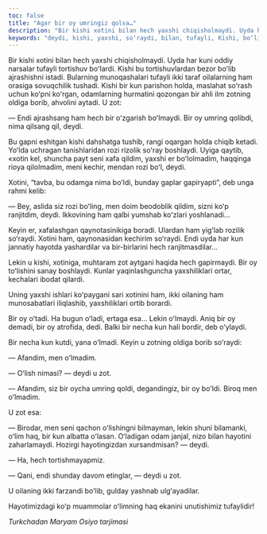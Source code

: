 ```yaml
---
toc: false
title: "Agar bir oy umringiz qolsa…"
description: "Bir kishi xotini bilan hech yaxshi chiqisholmaydi. Uyda har kuni oddiy narsalar tufayli tortishuv boʻlardi. Kishi bu..."
keywords: "deydi, kishi, yaxshi, soʻraydi, bilan, tufayli, Kishi, boʻlib, holda, zotning, oldiga, borib, umring, boshlaydi, qildim, Xotini, boʻldi, Keyin, Lekin, yaxshiliklari"
---
```


Bir kishi xotini bilan hech yaxshi chiqisholmaydi. Uyda har kuni oddiy narsalar tufayli tortishuv boʻlardi. Kishi bu tortishuvlardan bezor boʻlib ajrashishni istadi. Bularning munoqashalari tufayli ikki taraf oilalarning ham orasiga sovuqchilik tushadi. Kishi bir kun parishon holda, maslahat soʻrash uchun koʻpni koʻrgan, odamlarning hurmatini qozongan bir ahli ilm zotning oldiga borib, ahvolini aytadi. U zot:

— Endi ajrashsang ham hech bir oʻzgarish boʻlmaydi. Bir oy umring qolibdi, nima qilsang qil, deydi.

Bu gapni eshitgan kishi dahshatga tushib, rangi oqargan holda chiqib ketadi. Yoʻlda uchragan tanishlaridan rozi rizolik soʻray boshlaydi. Uyiga qaytib, «xotin kel, shuncha payt seni xafa qildim, yaxshi er boʻlolmadim, haqqinga rioya qilolmadim, meni kechir, mendan rozi boʻl, deydi.

Xotini, “tavba, bu odamga nima boʻldi, bunday gaplar gapiryapti”, deb unga rahmi kelib:

— Bey, aslida siz rozi boʻling, men doim beodoblik qildim, sizni koʻp ranjitdim, deydi. Ikkovining ham qalbi yumshab koʻzlari yoshlanadi…

Keyin er, xafalashgan qaynotasinikiga boradi. Ulardan ham yigʻlab rozilik soʻraydi. Xotini ham, qaynonasidan kechirim soʻraydi. Endi uyda har kun jannatiy hayotda yashardilar va bir-birlarini hech ranjitmasdilar…

Lekin u kishi, xotiniga, muhtaram zot aytgani haqida hech gapirmaydi. Bir oy toʻlishini sanay boshlaydi. Kunlar yaqinlashguncha yaxshiliklari ortar, kechalari ibodat qilardi.

Uning yaxshi ishlari koʻpaygani sari xotinini ham, ikki oilaning ham munosabatlari iliqlashib, yaxshiliklari ortib borardi.

Bir oy oʻtadi. Ha bugun oʻladi, ertaga esa… Lekin oʻlmaydi. Aniq bir oy demadi, bir oy atrofida, dedi. Balki bir necha kun hali bordir, deb oʻylaydi.

Bir necha kun kutdi, yana oʻlmadi. Keyin u zotning oldiga borib soʻraydi:

— Afandim, men oʻlmadim.

— Oʻlish nimasi? — deydi u zot.

— Afandim, siz bir oycha umring qoldi, degandingiz, bir oy boʻldi. Biroq men oʻlmadim.

U zot esa:

— Birodar, men seni qachon oʻlishingni bilmayman, lekin shuni bilamanki, oʻlim haq, bir kun albatta oʻlasan. Oʻladigan odam janjal, nizo bilan hayotini zaharlamaydi. Hozirgi hayotingizdan xursandmisan? — deydi.

— Ha, hech tortishmayapmiz.

— Qani, endi shunday davom etinglar, — deydi u zot.

U oilaning ikki farzandi boʻlib, gulday yashnab ulgʻayadilar.

Hayotimizdagi koʻp muammolar oʻlimning haq ekanini unutishimiz tufaylidir!

*Turkchadan Maryam Osiyo tarjimasi*